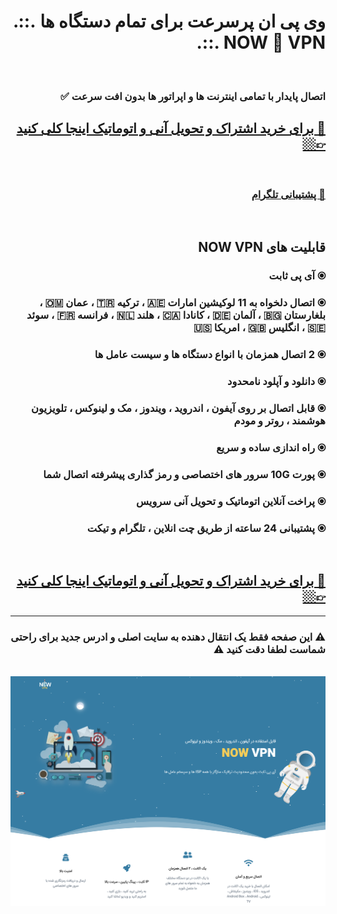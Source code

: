 <div dir="rtl">
<h1>وی پی ان پرسرعت برای تمام دستگاه ها .::. NOW 🚀 VPN .::.</h1>
<br />
<h3>اتصال پایدار با تمامی اینترنت ها و اپراتور ها بدون افت سرعت ✅ </h3>
<h2><a href="https://now2now.site" target="_self">🔗  برای خرید اشتراک و تحویل آنی و اتوماتیک اینجا کلی کنید 👉🏼</a></h2>
<br>
<h3><a href="https://t.me/nowvpnsupport" target="_self">📨 پشتیبانی تلگرام</a></h3>
<br>
<p align="right" dir="rtl">
    <h2><b>قابلیت های NOW VPN</b></h2>
    <h3>⦿ آی پی ثابت</h3>
    <h3>⦿ اتصال دلخواه به 11 لوکیشین امارات 🇦🇪 ، ترکیه 🇹🇷 ، عمان 🇴🇲 ، بلغارستان 🇧🇬 ، آلمان 🇩🇪 ، کانادا 🇨🇦 ، هلند 🇳🇱 ، فرانسه 🇫🇷 ، سوئد 🇸🇪 ، انگلیس 🇬🇧 ، امریکا 🇺🇸</h3>
    <h3>⦿ 2 اتصال همزمان با انواع دستگاه ها و سیست عامل ها</h3>
    <h3>⦿ دانلود و آپلود نامحدود</h3>
    <h3>⦿ قابل اتصال بر روی آیفون ، اندروید ، ویندوز ، مک و لینوکس ، تلویزیون هوشمند ، روتر و مودم</h3>
    <h3>⦿ راه اندازی ساده و سریع</h3>
    <h3>⦿ پورت 10G سرور های اختصاصی و رمز گذاری پیشرفته اتصال شما</h3>
    <h3>⦿ پراخت آنلاین اتوماتیک و تحویل آنی سرویس</h3>
    <h3>⦿ پشتیبانی 24 ساعته از طریق چت انلاین ، تلگرام و تیکت</h3>
</p>
<br>
<h2><a href="https://now2now.site" target="_self">🔗  برای خرید اشتراک و تحویل آنی و اتوماتیک اینجا کلی کنید 👉🏼</a></h2>
<hr>
<h3>⚠️ این صفحه فقط یک انتقال دهنده به سایت اصلی و ادرس جدید برای راحتی شماست لطفا دقت کنید ⚠️</h3>
<br>
<img src="assets/nowvpn.png"  alt="nowvpn"/>
</div>
